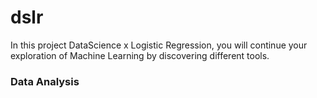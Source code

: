 # dslr
In this project DataScience x Logistic Regression, you will continue your exploration of Machine Learning by discovering different tools.

### Data Analysis
